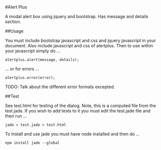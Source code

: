 #Alert Plus

A modal alert box using jquery and bootstrap. Has message and details section.

##Usage

You must include bootstrap javascript and css and jquery javascript in your document. Also include javascript and css of alertplus. Then to use within your javascript simply do ...

    alertplus.alert(message, details);

... or for errors ...

    alertplus.error(error);

TODO: Talk about the different error formats excepted.

##Test

See test.html for testing of the dialog. Note, this is a computed file from the test.jade. If you wish to add tests to it you must edit the test.jade file and then run ...

    jade < test.jade > test.html
    
To install and use jade you must have node installed and then do ...

    npm install jade --global
    

